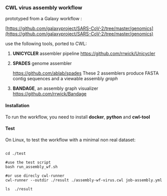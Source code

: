 ### CWL virus assembly workflow

prototyped from a Galaxy workflow :

[https://github.com/galaxyproject/SARS-CoV-2/tree/master/genomics](https://github.com/galaxyproject/SARS-CoV-2/tree/master/genomics)

use the following tools, ported to CWL:



1. **UNICYCLER** assembler pipeline
   https://github.com/rrwick/Unicycler
   ​

2. **SPADES** genome assembler

   https://github.com/ablab/spades
   These 2 assemblers produce FASTA contig sequences
   and a  viewable assembly *graph* 
   ​
3.   **BANDAGE**, an assembly graph visualizer
   https://github.com/rrwick/Bandage




#### Installation

To run the workflow, you need to install **docker**, **python**  and **cwl-tool**

#### Test

On Linux, to test the workflow with a minimal non real dataset:

```

cd ./test 

#use the test script
bash run_assembly_wf.sh

#or use direcly cwl-runner
cwl-runner --outdir ./result ./assembly-wf-virus.cwl job-assembly.yml

ls  ./result
```

